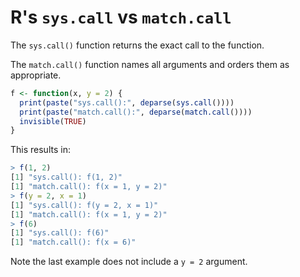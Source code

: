 # R's `sys.call` vs `match.call`

The `sys.call()` function returns the exact call to the function.

The `match.call()` function names all arguments and orders them as appropriate.

```r
f <- function(x, y = 2) {
  print(paste("sys.call():", deparse(sys.call())))
  print(paste("match.call():", deparse(match.call())))
  invisible(TRUE)
}
```

This results in:

```r
> f(1, 2)
[1] "sys.call(): f(1, 2)"
[1] "match.call(): f(x = 1, y = 2)"
> f(y = 2, x = 1)
[1] "sys.call(): f(y = 2, x = 1)"
[1] "match.call(): f(x = 1, y = 2)"
> f(6)
[1] "sys.call(): f(6)"
[1] "match.call(): f(x = 6)"
```

Note the last example does not include a `y = 2` argument.
